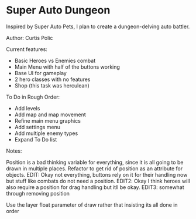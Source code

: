 # Super Auto Dungeon
Inspired by Super Auto Pets, I plan to create a dungeon-delving auto battler.

Author: Curtis Polic

Current features:
- Basic Heroes vs Enemies combat
- Main Menu with half of the buttons working
- Base UI for gameplay
- 2 hero classes with no features
- Shop (this task was herculean)

To Do in Rough Order:
- Add levels
- Add map and map movement
- Refine main menu graphics
- Add settings menu
- Add multiple enemy types
- Expand To Do list

Notes:

Position is a bad thinking variable for everything, since it is all going to be drawn in multiple places. Refactor to get rid of 
position as an attribute for objects. EDIT: Okay not everything, buttons rely on it for their handling now but stuff like combats 
do not need a position. EDIT2: Okay I think heroes will also require a position for drag handling but itll be okay. EDIT3: somewhat through
removing position

Use the layer float parameter of draw rather that insisting its all done in order
